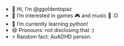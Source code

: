 - 👋 Hi, I’m @ggoldentopaz
- 👀 I’m interested in games 🎮 and music 🎵 :D
- 🌱 I’m currently learning python!
- 😄 Pronouns: not disclosing that :)
- ⚡ Random fact: AuADHD person.

<!---
ggoldentopaz/ggoldentopaz is a ✨ special ✨ repository because its `README.md` (this file) appears on your GitHub profile.
You can click the Preview link to take a look at your changes.
--->
